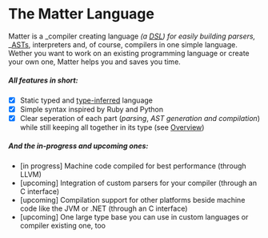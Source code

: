 # The Matter Language

Matter is a _compiler creating language _\(a [DSL](https://en.wikipedia.org/wiki/Domain-specific_language)\) for easily building parsers,_ _[ASTs](https://en.wikipedia.org/wiki/Abstract_syntax_tree), interpreters and, of course, compilers in one simple language. Wether you want to work on an existing programming language or create your own one, Matter helps you and saves you time.

##### All features in short:

* [x] Static typed and [type-inferred](https://en.wikipedia.org/wiki/Type_inference) language
* [x] Simple syntax inspired by Ruby and Python
* [x] Clear seperation of each part \(_parsing_, _AST generation and compilation_\) while still keeping all together in its type \(see [Overview](/overview.md)\)

##### And the in-progress and upcoming ones:

* \[in progress\] Machine code compiled for best performance \(through LLVM\)
* \[upcoming\] Integration of custom parsers for your compiler \(through an C interface\) 
* \[upcoming\] Compilation support for other platforms beside machine code like the JVM or .NET \(through an C interface\)
* \[upcoming\] One large type base you can use in custom languages or compiler existing one, too



